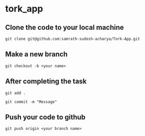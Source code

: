 # tork_app

## Clone the code to your local machine
```
git clone git@github.com:samrath-sudesh-acharya/Tork-App.git
```
## Make a new branch
```
git checkout -b <your name>
```
## After completing the task
```
git add .
```
```
git commit -m "Message"
```
## Push your code to github
```
git push origin <your branch name>
```
